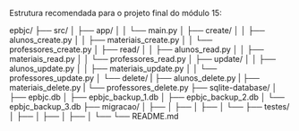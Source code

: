 Estrutura recomendada para o projeto final do módulo 15:



epbjc/
├── src/
│   ├── app/
│   │   └── main.py
│   ├── create/
│   │   ├── alunos_create.py
│   │   ├── materiais_create.py
│   │   └── professores_create.py
│   ├── read/
│   │   ├── alunos_read.py
│   │   ├── materiais_read.py
│   │   └── professores_read.py
│   ├── update/
│   │   ├── alunos_update.py
│   │   ├── materiais_update.py
│   │   └── professores_update.py
│   └── delete/
|       ├── alunos_delete.py
|       ├── materiais_delete.py
|       └── professores_delete.py
├── sqlite-database/
│   ├── epbjc.db
│   ├── epbjc_backup_1.db
│   ├── epbjc_backup_2.db
│   └── epbjc_backup_3.db
├── migracao/
│   ├── 
│   ├── 
│   ├── 
│   └── 
├── testes/
│   ├── 
│   ├── 
│   ├── 
│   └── 
└── README.md